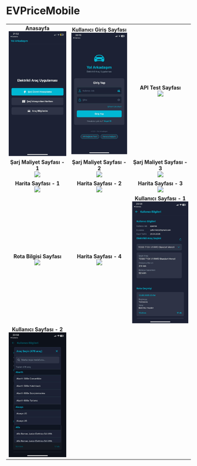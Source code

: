 # EVPriceMobile

<table>
  <tr>
    <td align="center">
      <strong>Anasayfa</strong><br/>
      <img src="image/Anasayfa.jpg" width="300"/>
    </td>
    <td align="center">
      <strong>Kullanıcı Giriş Sayfası</strong><br/>
      <img src="image/Kullanıcı_Giris_Sayfası.jpg" width="300"/>
    </td>
    <td align="center">
      <strong>API Test Sayfası</strong><br/>
      <img src="image/API_Test_Sayfası.jpg" width="300"/>
    </td>
  </tr>
  <tr>
    <td align="center">
      <strong>Şarj Maliyet Sayfası - 1</strong><br/>
      <img src="image/Sarj_Maliyet_Sayfası_1.jpg" width="300"/>
    </td>
    <td align="center">
      <strong>Şarj Maliyet Sayfası - 2</strong><br/>
      <img src="image/Sarj_Maliyet_Sayfası_2.jpg" width="300"/>
    </td>
    <td align="center">
      <strong>Şarj Maliyet Sayfası - 3</strong><br/>
      <img src="image/Sarj_Maliyet_Sayfası_3.jpg" width="300"/>
    </td>
  </tr>
  <tr>
    <td align="center">
      <strong>Harita Sayfası - 1</strong><br/>
      <img src="image/Harita_Sayfası_1.jpg" width="300"/>
    </td>
    <td align="center">
      <strong>Harita Sayfası - 2</strong><br/>
      <img src="image/Harita_Sayfası_2.jpg" width="300"/>
    </td>
    <td align="center">
      <strong>Harita Sayfası - 3</strong><br/>
      <img src="image/Harita_Sayfası_3.jpg" width="300"/>
    </td>
  </tr>
  <tr>
    <td align="center">
      <strong>Rota Bilgisi Sayfası</strong><br/>
      <img src="image/Rota_Bilgisi_Sayfası.jpg" width="300"/>
    </td>
    <td align="center">
      <strong>Harita Sayfası - 4</strong><br/>
      <img src="image/Harita_Sayfası_4.jpg" width="300"/>
    </td>
    <td align="center">
      <strong>Kullanıcı Sayfası - 1</strong><br/>
      <img src="image/Kullanıcı_Sayfası_1.jpg" width="300"/>
    </td>
  </tr>
  <tr>
    <td align="center">
      <strong>Kullanıcı Sayfası - 2</strong><br/>
      <img src="image/Kullanıcı_Sayfası_2.jpg" width="300"/>
    </td>
  </tr>
  <tr>
  </tr>
</table>
